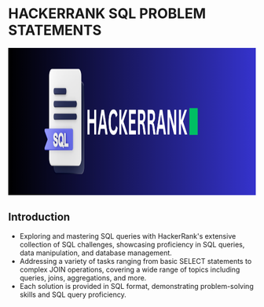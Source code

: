 # HACKERRANK SQL PROBLEM STATEMENTS 

<img src="https://github.com/RadhikaDeshpande1010/HackerRank-SQL/blob/main/Images/Background.png" height="300" width="1200">

## Introduction
* Exploring and mastering SQL queries with HackerRank's extensive collection of SQL challenges, showcasing proficiency in SQL queries, data manipulation, and database management.
* Addressing a variety of tasks ranging from basic SELECT statements to complex JOIN operations, covering a wide range of topics including queries, joins, aggregations, and more.
* Each solution is provided in SQL format, demonstrating problem-solving skills and SQL query proficiency.
